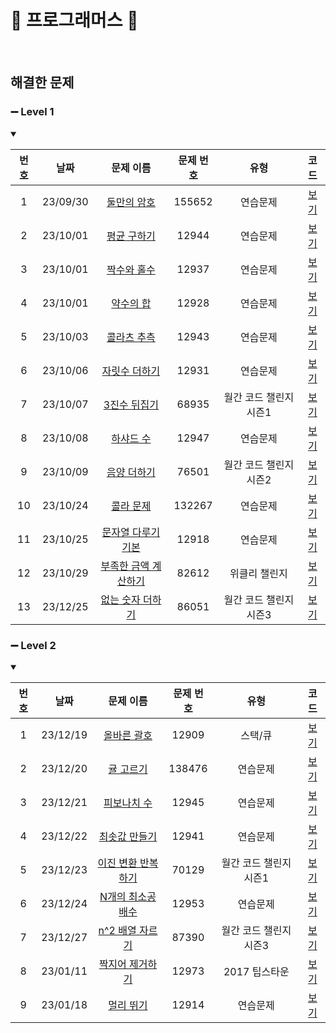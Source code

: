 🤍 프로그래머스 🤍
==============================
<br>

## 해결한 문제

### ➖ Level 1   
<details open>
<summary></summary>

| 번호  |    날짜    |                                     문제 이름                                      | 문제 번호  |      유형       |               코드               |
|:---:|:--------:|:------------------------------------------------------------------------------:|:------:|:-------------:|:------------------------------:|
|  1  | 23/09/30 |   [둘만의 암호](https://school.programmers.co.kr/learn/courses/30/lessons/155652)   | 155652 |     연습문제      |    [보기](./Lv.1/둘만의%20암호.c)     |
|  2  | 23/10/01 |   [평균 구하기](https://school.programmers.co.kr/learn/courses/30/lessons/12944)    | 12944  |     연습문제      |    [보기](./Lv.1/평균%20구하기.c)     |
|  3  | 23/10/01 |   [짝수와 홀수](https://school.programmers.co.kr/learn/courses/30/lessons/12937)    | 12937  |     연습문제      |     [보기](./Lv.1/짝수와%20홀수c)     |
|  4  | 23/10/01 |    [약수의 합](https://school.programmers.co.kr/learn/courses/30/lessons/12928)    | 12928  |     연습문제      |     [보기](./Lv.1/약수의%20합.c)     |
|  5  | 23/10/03 |   [콜라츠 추측](https://school.programmers.co.kr/learn/courses/30/lessons/12943)    | 12943  |     연습문제      |    [보기](./Lv.1/콜라츠%20추측.c)     |
|  6  | 23/10/06 |   [자릿수 더하기](https://school.programmers.co.kr/learn/courses/30/lessons/12931)   | 12931  |     연습문제      |    [보기](./Lv.1/자릿수%20더하기.c)    |
|  7  | 23/10/07 |   [3진수 뒤집기](https://school.programmers.co.kr/learn/courses/30/lessons/68935)   | 68935  | 월간 코드 챌린지 시즌1 |    [보기](./Lv.1/3진법%20뒤집기.c)    |
|  8  | 23/10/08 |    [하샤드 수](https://school.programmers.co.kr/learn/courses/30/lessons/12947)    | 12947  |     연습문제      |     [보기](./Lv.1/하샤드%20수.c)     |
|  9  | 23/10/09 |   [음양 더하기](https://school.programmers.co.kr/learn/courses/30/lessons/76501)    | 76501  | 월간 코드 챌린지 시즌2 |    [보기](./Lv.1/음양%20더하기.c)     |
| 10  | 23/10/24 |   [콜라 문제](https://school.programmers.co.kr/learn/courses/30/lessons/132267)    | 132267 |     연습문제      |     [보기](./Lv.1/콜라%20문제.c)     |
| 11  | 23/10/25 | [문자열 다루기 기본](https://school.programmers.co.kr/learn/courses/30/lessons/12918)  | 12918  |     연습문제      | [보기](./Lv.1/문자열%20다루기%20기본.c)  |
| 12  | 23/10/29 | [부족한 금액 계산하기](https://school.programmers.co.kr/learn/courses/30/lessons/82612) | 82612  |    위클리 챌린지    | [보기](./Lv.1/부족한%20금액%20계산하기.c) |
| 13  | 23/12/25 |  [없는 숫자 더하기](https://school.programmers.co.kr/learn/courses/30/lessons/86051)  | 86051  | 월간 코드 챌린지 시즌3 |  [보기](./Lv.1/없는%20숫자%20더하기.c)  |
</details>

### ➖ Level 2
<details open>
<summary></summary>

| 번호  |    날짜    |                                     문제 이름                                     | 문제 번호  |      유형       |              코드               |
|:---:|:--------:|:-----------------------------------------------------------------------------:|:------:|:-------------:|:-----------------------------:|
|  1  | 23/12/19 |   [올바른 괄호](https://school.programmers.co.kr/learn/courses/30/lessons/12909)   | 12909  |     스택/큐      |    [보기](./Lv.2/올바른%20괄호.c)    |
|  2  | 23/12/20 |   [귤 고르기](https://school.programmers.co.kr/learn/courses/30/lessons/138476)   | 138476 |     연습문제      |    [보기](./Lv.2/귤%20고르기.c)     |
|  3  | 23/12/21 |   [피보나치 수](https://school.programmers.co.kr/learn/courses/30/lessons/12945)   | 12945  |     연습문제      |    [보기](./Lv.2/피보나치%20수.c)    |
|  4  | 23/12/22 |  [최솟값 만들기](https://school.programmers.co.kr/learn/courses/30/lessons/12941)   | 12941  |     연습문제      |   [보기](./Lv.2/최솟값%20만들기.c)    |
|  5  | 23/12/23 | [이진 변환 반복하기](https://school.programmers.co.kr/learn/courses/30/lessons/70129) | 70129  | 월간 코드 챌린지 시즌1 | [보기](./Lv.2/이진%20변환%20반복하기.c) |
|  6  | 23/12/24 | [N개의 최소공배수](https://school.programmers.co.kr/learn/courses/30/lessons/12953)  | 12953  |     연습문제      |  [보기](./Lv.2/N개의%20최소공배수.c)   |
|  7  | 23/12/27 | [n^2 배열 자르기](https://school.programmers.co.kr/learn/courses/30/lessons/87390) | 87390  | 월간 코드 챌린지 시즌3 | [보기](./Lv.2/n^2%20배열%20자르기.c) |
|  8  | 23/01/11 |  [짝지어 제거하기](https://school.programmers.co.kr/learn/courses/30/lessons/12973)  | 12973  |   2017 팁스타운   |  [보기](./Lv.2/짝지어%20제거하기.cpp)  |
|  9  | 23/01/18 |   [멀리 뛰기](https://school.programmers.co.kr/learn/courses/30/lessons/12914)    | 12914  |     연습문제      |   [보기](./Lv.2/멀리%20뛰기.cpp)    |

</details>